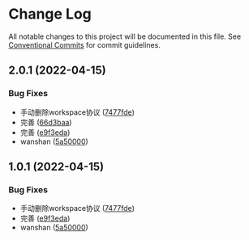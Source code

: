# Change Log

All notable changes to this project will be documented in this file.
See [Conventional Commits](https://conventionalcommits.org) for commit guidelines.

## 2.0.1 (2022-04-15)


### Bug Fixes

* 手动删除workspace协议 ([7477fde](https://github.com/AutumnDeSea/kk-libs/commit/7477fde2035851d925d1e1d71718fab40e9d212a))
* 完善 ([66d3baa](https://github.com/AutumnDeSea/kk-libs/commit/66d3baa3b5f75d5e8d100b4f2bd2999bd8307933))
* 完善 ([e9f3eda](https://github.com/AutumnDeSea/kk-libs/commit/e9f3eda8f68f156ff55cce62e97bfbdf42d6f8ea))
* wanshan ([5a50000](https://github.com/AutumnDeSea/kk-libs/commit/5a500004fc9b1c69223dc755341cfbbb1df2d5c7))





## 1.0.1 (2022-04-15)


### Bug Fixes

* 手动删除workspace协议 ([7477fde](https://github.com/AutumnDeSea/kk-libs/commit/7477fde2035851d925d1e1d71718fab40e9d212a))
* 完善 ([e9f3eda](https://github.com/AutumnDeSea/kk-libs/commit/e9f3eda8f68f156ff55cce62e97bfbdf42d6f8ea))
* wanshan ([5a50000](https://github.com/AutumnDeSea/kk-libs/commit/5a500004fc9b1c69223dc755341cfbbb1df2d5c7))
